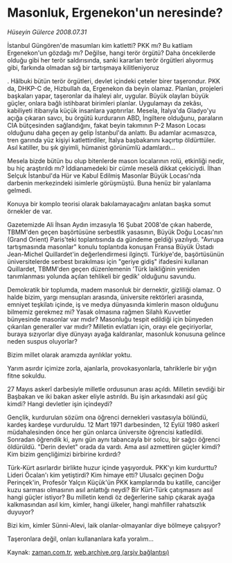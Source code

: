 # Masonluk, Ergenekon'un neresinde?

*Hüseyin Gülerce 2008.07.31*

<tr><td class="metin" colspan="2" style="padding-top: 20px; padding-left: 5px; padding-right: 10px;">İstanbul Güngören'de masumları kim katletti? PKK mı? Bu katliam Ergenekon'un gözdağı mı? Değilse, hangi terör örgütü? Daha öncekilerde olduğu gibi her terör saldırısında, sanki kararları terör örgütleri alıyormuş gibi, farkında olmadan sığ bir tartışmaya kilitleniyoruz</td></tr><tr><td class="metin" colspan="2" style="padding-top: 20px; padding-left: 5px; padding-right: 10px;"><p>. Hâlbuki bütün terör örgütleri, devlet içindeki çeteler birer taşerondur. PKK da, DHKP-C de, Hizbullah da, Ergenekon da beyin olamaz. Planları, projeleri başkaları yapar, taşeronlar da ihaleyi alır, uygular. Büyük olayları büyük güçler, onlara bağlı istihbarat birimleri planlar. Uygulamayı da zekâsı, kabiliyeti itibarıyla küçük insanlara yaptırırlar. Mesela, İtalya'da Gladyo'yu açığa çıkaran savcı, bu örgütü kurduranın ABD, İngiltere olduğunu, paraların CIA bütçesinden sağlandığını, fakat beyin takımının P-2 Mason Locası olduğunu daha geçen ay gelip İstanbul'da anlattı. Bu adamlar acımasızca, tren garında yüz kişiyi katlettirdiler, İtalya başbakanını kaçırtıp öldürttüler. Asıl katiller, bu şık giyimli, hümanist görünümlü adamlardı...
<p>Mesela bizde bütün bu olup bitenlerde mason localarının rolü, etkinliği nedir, bu hiç araştırıldı mı? İddianamedeki bir cümle meselâ dikkat çekiciydi. İlhan Selçuk İstanbul'da Hür ve Kabul Edilmiş Masonlar Büyük Locası'nda darbenin merkezindeki isimlerle görüşmüştü. Buna henüz bir yalanlama gelmedi.
<p>Konuya bir komplo teorisi olarak bakılamayacağını anlatan başka somut örnekler de var.
<p>Gazetemizde Ali İhsan Aydın imzasıyla 16 Şubat 2008'de çıkan haberde, TBMM'den geçen başörtüsüne serbestlik yasasının, Büyük Doğu Locası'nın (Grand Orient) Paris'teki toplantısında da gündeme geldiği yazılıydı. "Avrupa tartışmasında masonlar" konulu toplantıda konuşan Fransa Büyük Üstadı Jean-Michel Quillardet'in değerlendirmesi ilginçti. Türkiye'de, başörtüsünün üniversitelerde serbest bırakılması için "geriye gidiş" ifadesini kullanan Quillardet, TBMM'den geçen düzenlemenin 'Türk laikliğinin yeniden tanımlanması yolunda açılan tehlikeli bir gedik' olduğunu savundu.
<p>Demokratik bir toplumda, madem masonluk bir dernektir, gizliliği olamaz. O halde bizim, yargı mensupları arasında, üniversite rektörleri arasında, emniyet teşkilatı içinde, iş ve medya dünyasında kimlerin mason olduğunu bilmemiz gerekmez mi? Yasak olmasına rağmen Silahlı Kuvvetler bünyesinde masonlar var mıdır? Masonluğu tespit edildiği için bünyeden çıkarılan generaller var mıdır? Milletin evlatları için, orayı ele geçiriyorlar, buraya sızıyorlar diye dünyayı ayağa kaldıranlar, masonluk konusuna gelince neden suspus oluyorlar?
<p>Bizim millet olarak aramızda ayrılıklar yoktu.
<p>Yarım asırdır içimize zorla, ajanlarla, provokasyonlarla, tahriklerle bir yığın fitne sokuldu.
<p>27 Mayıs askerî darbesiyle milletle ordusunun arası açıldı. Milletin sevdiği bir Başbakan ve iki bakan asker eliyle astırıldı. Bu işin arkasındaki asıl güç kimdi? Hangi devletler işin içindeydi?
<p>Gençlik, kurdurulan sözüm ona öğrenci dernekleri vasıtasıyla bölündü, kardeş kardeşe vurduruldu. 12 Mart 1971 darbesinden, 12 Eylül 1980 askerî müdahalesinden önce her gün onlarca üniversite öğrencisi katledildi. Sonradan öğrendik ki, aynı gün aynı tabancayla bir solcu, bir sağcı öğrenci öldürüldü. "Derin devlet" orada da vardı. Ama asıl azmettiren güçler kimdi? Kim bizim gençliğimizi birbirine kırdırdı?
<p>Türk-Kürt asırlardır birlikte huzur içinde yaşıyorduk. PKK'yı kim kurdurttu? Lideri Öcalan'ı kim yetiştirdi? Kim himaye etti? Ulusalcı geçinen Doğu Perinçek'in, Profesör Yalçın Küçük'ün PKK kamplarında bu katille, canciğer kuzu sarması olmasının asıl anlattığı neydi? Bir Kürt-Türk çatışmasını asıl hangi güçler istiyor? Bu milletin kendi öz değerlerine sahip çıkarak ayağa kalkmasından asıl kim, kimler, hangi ülkeler, hangi mahfiller rahatsızlık duyuyor?
<p>Bizi kim, kimler Sünni-Alevi, laik olanlar-olmayanlar diye bölmeye çalışıyor?
<p>Taşeronlara değil, onları kullananlara kafa yoralım...<br/></p></p></p></p></p></p></p></p></p></p></p></p></td></tr>

Kaynak: [zaman.com.tr](http://zaman.com.tr/yazar.do?yazino=720572), [web.archive.org (arşiv bağlantısı)](http://web.archive.org/web/20080825043513/http://zaman.com.tr:80/yazar.do?yazino=720572)
